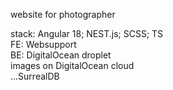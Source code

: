 website for photographer  

stack: Angular 18; NEST.js; SCSS; TS  
FE: Websupport  
BE: DigitalOcean droplet  
images on DigitalOcean cloud  
...SurrealDB
